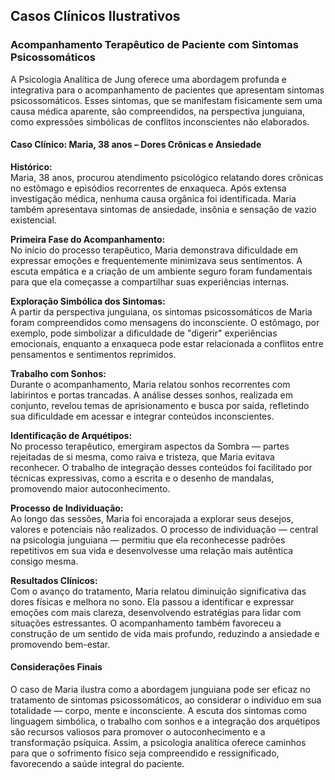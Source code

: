 
## Casos Clínicos Ilustrativos

### Acompanhamento Terapêutico de Paciente com Sintomas Psicossomáticos

A Psicologia Analítica de Jung oferece uma abordagem profunda e integrativa para o acompanhamento de pacientes que apresentam sintomas psicossomáticos. Esses sintomas, que se manifestam fisicamente sem uma causa médica aparente, são compreendidos, na perspectiva junguiana, como expressões simbólicas de conflitos inconscientes não elaborados.

#### Caso Clínico: Maria, 38 anos – Dores Crônicas e Ansiedade

**Histórico:**  
Maria, 38 anos, procurou atendimento psicológico relatando dores crônicas no estômago e episódios recorrentes de enxaqueca. Após extensa investigação médica, nenhuma causa orgânica foi identificada. Maria também apresentava sintomas de ansiedade, insônia e sensação de vazio existencial.

**Primeira Fase do Acompanhamento:**  
No início do processo terapêutico, Maria demonstrava dificuldade em expressar emoções e frequentemente minimizava seus sentimentos. A escuta empática e a criação de um ambiente seguro foram fundamentais para que ela começasse a compartilhar suas experiências internas.

**Exploração Simbólica dos Sintomas:**  
A partir da perspectiva junguiana, os sintomas psicossomáticos de Maria foram compreendidos como mensagens do inconsciente. O estômago, por exemplo, pode simbolizar a dificuldade de "digerir" experiências emocionais, enquanto a enxaqueca pode estar relacionada a conflitos entre pensamentos e sentimentos reprimidos.

**Trabalho com Sonhos:**  
Durante o acompanhamento, Maria relatou sonhos recorrentes com labirintos e portas trancadas. A análise desses sonhos, realizada em conjunto, revelou temas de aprisionamento e busca por saída, refletindo sua dificuldade em acessar e integrar conteúdos inconscientes.

**Identificação de Arquétipos:**  
No processo terapêutico, emergiram aspectos da Sombra — partes rejeitadas de si mesma, como raiva e tristeza, que Maria evitava reconhecer. O trabalho de integração desses conteúdos foi facilitado por técnicas expressivas, como a escrita e o desenho de mandalas, promovendo maior autoconhecimento.

**Processo de Individuação:**  
Ao longo das sessões, Maria foi encorajada a explorar seus desejos, valores e potenciais não realizados. O processo de individuação — central na psicologia junguiana — permitiu que ela reconhecesse padrões repetitivos em sua vida e desenvolvesse uma relação mais autêntica consigo mesma.

**Resultados Clínicos:**  
Com o avanço do tratamento, Maria relatou diminuição significativa das dores físicas e melhora no sono. Ela passou a identificar e expressar emoções com mais clareza, desenvolvendo estratégias para lidar com situações estressantes. O acompanhamento também favoreceu a construção de um sentido de vida mais profundo, reduzindo a ansiedade e promovendo bem-estar.

#### Considerações Finais

O caso de Maria ilustra como a abordagem junguiana pode ser eficaz no tratamento de sintomas psicossomáticos, ao considerar o indivíduo em sua totalidade — corpo, mente e inconsciente. A escuta dos sintomas como linguagem simbólica, o trabalho com sonhos e a integração dos arquétipos são recursos valiosos para promover o autoconhecimento e a transformação psíquica. Assim, a psicologia analítica oferece caminhos para que o sofrimento físico seja compreendido e ressignificado, favorecendo a saúde integral do paciente.
```
